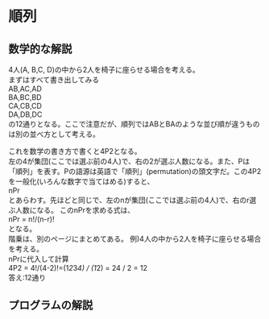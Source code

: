 # 順列

## 数学的な解説
4人(A, B,C, D)の中から2人を椅子に座らせる場合を考える。  
まずはすべて書き出してみる  
AB,AC,AD  
BA,BC,BD  
CA,CB,CD  
DA,DB,DC  
の12通りとなる。ここで注意だが、順列ではABとBAのような並び順が違うものは別の並べ方として考える。  
  
これを数学の書き方で書くと4P2となる。  
左の4が集団(ここでは選ぶ前の4人)で、右の2が選ぶ人数になる。また、Pは「順列」を表す。Pの語源は英語で「順列」(permutation)の頭文字だ。この4P2を一般化(いろんな数字で当てはめる)すると、  
nPr  
とあらわす。先ほどと同じで、左のnが集団(ここでは選ぶ前の4人)で、右のr選ぶ人数になる。 このnPrを求める式は、  
nPr = n!/(n-r)!  
となる。  
階乗は、別のページにまとめてある。
例)4人の中から2人を椅子に座らせる場合を考える。  
nPrに代入して計算  
4P2 = 4!/(4-2)!=(1*2*3*4) / (1*2) = 24 / 2 = 12  
答え:12通り  

## プログラムの解説  
